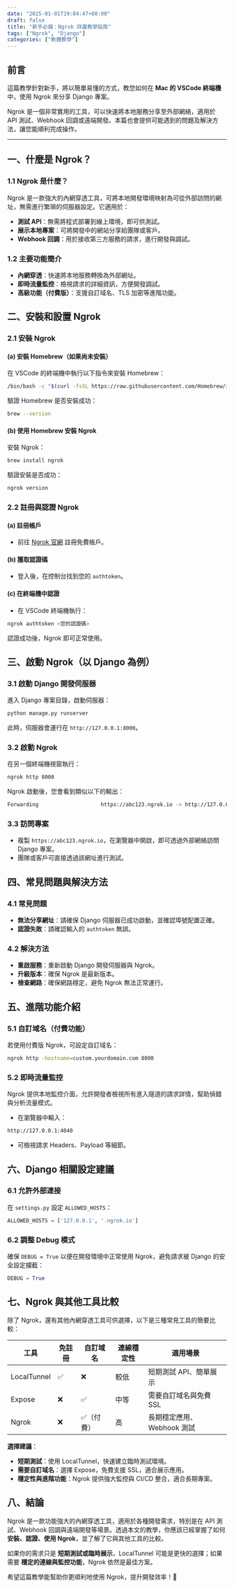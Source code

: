 ```yaml
---
date: "2025-01-01T19:04:47+08:00"
draft: false
title: "新手必備：Ngrok 詳盡教學指南"
tags: ["Ngrok", "Django"]
categories: ["軟體教學"]
---
```


## 前言

這篇教學針對新手，將以簡單易懂的方式，教您如何在 **Mac 的 VSCode 終端機** 中，使用 Ngrok 來分享 Django 專案。

<!--more-->

Ngrok 是一個非常實用的工具，可以快速將本地服務分享至外部網絡，適用於 API 測試、Webhook 回調或遠端開發。本篇也會提供可能遇到的問題及解決方法，讓您能順利完成操作。

---

## 一、什麼是 Ngrok？

### 1.1 Ngrok 是什麼？

Ngrok 是一款強大的內網穿透工具，可將本地開發環境映射為可從外部訪問的網址，無需進行繁瑣的伺服器設定。它適用於：

- **測試 API**：無需將程式部署到線上環境，即可供測試。
- **展示本地專案**：可將開發中的網站分享給團隊或客戶。
- **Webhook 回調**：用於接收第三方服務的請求，進行開發與調試。

### 1.2 主要功能簡介

- **內網穿透**：快速將本地服務轉換為外部網址。
- **即時流量監控**：檢視請求的詳細資訊，方便開發調試。
- **高級功能（付費版）**：支援自訂域名、TLS 加密等進階功能。

## 二、安裝和設置 Ngrok

### 2.1 安裝 Ngrok

#### (a) 安裝 Homebrew（如果尚未安裝）

在 VSCode 的終端機中執行以下指令來安裝 Homebrew：

```sh
/bin/bash -c "$(curl -fsSL https://raw.githubusercontent.com/Homebrew/install/HEAD/install.sh)"
```

驗證 Homebrew 是否安裝成功：

```sh
brew --version
```

#### (b) 使用 Homebrew 安裝 Ngrok

安裝 Ngrok：

```sh
brew install ngrok
```

驗證安裝是否成功：

```sh
ngrok version
```

### 2.2 註冊與認證 Ngrok

#### (a) 註冊帳戶

- 前往 [Ngrok 官網](https://ngrok.com/) 註冊免費帳戶。

#### (b) 獲取認證碼

- 登入後，在控制台找到您的 `authtoken`。

#### (c) 在終端機中認證

- 在 VSCode 終端機執行：

```sh
ngrok authtoken <您的認證碼>
```

認證成功後，Ngrok 即可正常使用。

## 三、啟動 Ngrok（以 Django 為例）

### 3.1 啟動 Django 開發伺服器

進入 Django 專案目錄，啟動伺服器：

```sh
python manage.py runserver
```

此時，伺服器會運行在 `http://127.0.0.1:8000`。

### 3.2 啟動 Ngrok

在另一個終端機視窗執行：

```sh
ngrok http 8000
```

Ngrok 啟動後，您會看到類似以下的輸出：

```sh
Forwarding                    https://abc123.ngrok.io -> http://127.0.0.1:8000
```

### 3.3 訪問專案

- 複製 `https://abc123.ngrok.io`，在瀏覽器中開啟，即可透過外部網絡訪問 Django 專案。
- 團隊或客戶可直接透過該網址進行測試。

## 四、常見問題與解決方法

### 4.1 常見問題

- **無法分享網址**：請確保 Django 伺服器已成功啟動，並確認埠號配置正確。
- **認證失敗**：請確認輸入的 `authtoken` 無誤。

### 4.2 解決方法

- **重啟服務**：重新啟動 Django 開發伺服器與 Ngrok。
- **升級版本**：確保 Ngrok 是最新版本。
- **檢查網路**：確保網路穩定，避免 Ngrok 無法正常運行。

## 五、進階功能介紹

### 5.1 自訂域名（付費功能）

若使用付費版 Ngrok，可設定自訂域名：

```sh
ngrok http -hostname=custom.yourdomain.com 8000
```

### 5.2 即時流量監控

Ngrok 提供本地監控介面，允許開發者檢視所有進入隧道的請求詳情，幫助偵錯與分析流量模式。

- 在瀏覽器中輸入：

```sh
http://127.0.0.1:4040
```

- 可檢視請求 Headers、Payload 等細節。

## 六、Django 相關設定建議

### 6.1 允許外部連接

在 `settings.py` 設定 `ALLOWED_HOSTS`：

```py
ALLOWED_HOSTS = ['127.0.0.1', '.ngrok.io']
```

### 6.2 調整 Debug 模式

確保 `DEBUG = True` 以便在開發環境中正常使用 Ngrok，避免請求被 Django 的安全設定攔截：

```py
DEBUG = True
```

## 七、Ngrok 與其他工具比較

除了 Ngrok，還有其他內網穿透工具可供選擇，以下是三種常見工具的簡要比較：

| 工具        | 免註冊 | 自訂域名   | 連線穩定性 | 適用場景                   |
| ----------- | ------ | ---------- | ---------- | -------------------------- |
| LocalTunnel | ✅     | ❌         | 較低       | 短期測試 API、簡單展示     |
| Expose      | ❌     | ✅         | 中等       | 需要自訂域名與免費 SSL     |
| Ngrok       | ❌     | ✅（付費） | 高         | 長期穩定應用、Webhook 測試 |

**選擇建議**：

- **短期測試**：使用 LocalTunnel，快速建立臨時測試環境。
- **需要自訂域名**：選擇 Expose，免費支援 SSL，適合展示應用。
- **穩定性與進階功能**：Ngrok 提供強大監控與 CI/CD 整合，適合長期專案。

## 八、結論

Ngrok 是一款功能強大的內網穿透工具，適用於各種開發需求，特別是在 API 測試、Webhook 回調與遠端開發等場景。透過本文的教學，你應該已經掌握了如何 **安裝、認證、使用 Ngrok**，並了解了它與其他工具的比較。

如果你的需求只是 **短期測試或臨時展示**，LocalTunnel 可能是更快的選擇；如果需要 **穩定的連線與監控功能**，Ngrok 依然是最佳方案。

希望這篇教學能幫助你更順利地使用 Ngrok，提升開發效率！🚀
